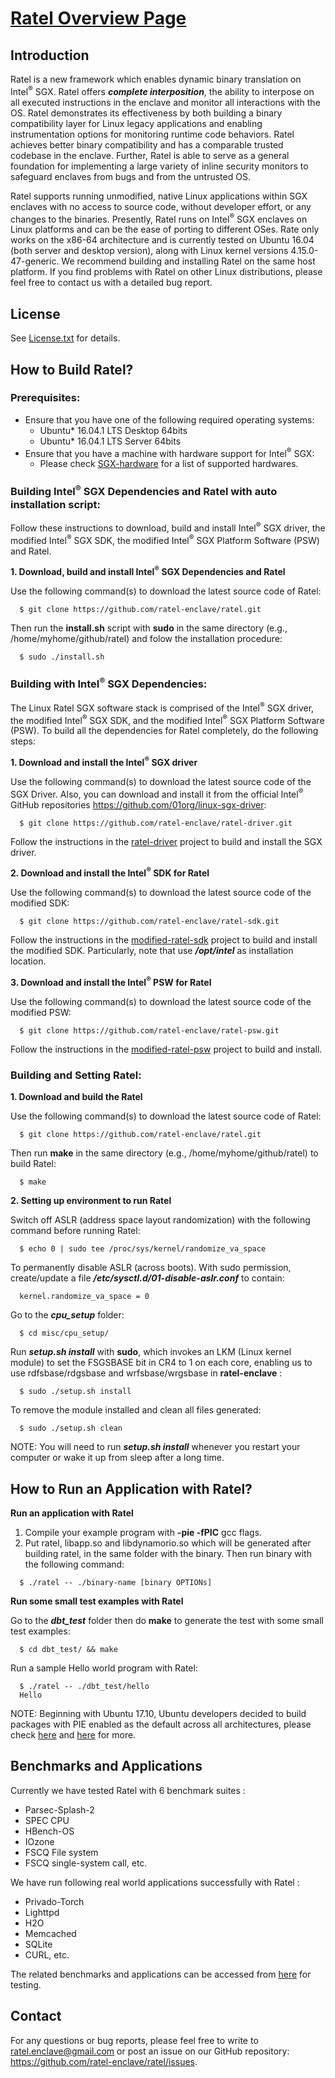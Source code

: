 [Ratel Overview Page](https://ratel-enclave.github.io/)
================================================

Introduction
------------
Ratel is a new framework which enables dynamic binary translation on Intel<sup>®</sup> SGX. Ratel offers ***complete interposition***, the ability to interpose on all executed instructions in the enclave and monitor all interactions with the OS. Ratel demonstrates its effectiveness by both building a binary compatibility layer for Linux legacy applications and enabling instrumentation options for monitoring runtime code behaviors. Ratel achieves better binary compatibility and has a comparable trusted codebase in the enclave. Further, Ratel is able to serve as a general foundation for implementing a large variety of inline security monitors to safeguard enclaves from bugs and from the untrusted OS.

Ratel supports running unmodified, native Linux applications within SGX enclaves with no access to source code, without developer effort, or any changes to the binaries. Presently, Ratel runs on Intel<sup>®</sup> SGX enclaves on Linux platforms and can be the ease of porting to different OSes. Rate only works on the x86-64 architecture and is currently tested on Ubuntu 16.04 (both server and desktop version), along with Linux kernel versions 4.15.0-47-generic. We recommend building and installing Ratel on the same host platform. If you find problems with Ratel on other Linux distributions, please feel free to contact us with a detailed bug report.

License
-------
See [License.txt](https://github.com/ratel-enclave/ratel/blob/master/LICENSE) for details.

How to Build Ratel?
-------------------
### Prerequisites:
- Ensure that you have one of the following required operating systems:  
  * Ubuntu\* 16.04.1 LTS Desktop 64bits
  * Ubuntu\* 16.04.1 LTS Server 64bits
- Ensure that you have a machine with hardware support for Intel<sup>®</sup> SGX:
  * Please check [SGX-hardware](https://github.com/ayeks/SGX-hardware) for a list of supported hardwares.

### Building Intel<sup>®</sup> SGX Dependencies and Ratel with auto installation script:
Follow these instructions to download, build and install Intel<sup>®</sup> SGX driver, the modified Intel<sup>®</sup> SGX SDK, the modified Intel<sup>®</sup> SGX Platform Software (PSW) and 
Ratel.

**1. Download, build and install Intel<sup>®</sup> SGX Dependencies and Ratel**

Use the following command(s) to download the latest source code of Ratel:
  ```
    $ git clone https://github.com/ratel-enclave/ratel.git
  ```
Then run the **install.sh** script with **sudo** in the same directory (e.g., /home/myhome/github/ratel) and folow the installation procedure:
  ```
    $ sudo ./install.sh
  ```

### Building with Intel<sup>®</sup> SGX Dependencies:
The Linux Ratel SGX software stack is comprised of the Intel<sup>®</sup> SGX driver, the modified Intel<sup>®</sup> SGX SDK, and the modified Intel<sup>®</sup> SGX Platform Software (PSW). To build all the dependencies for Ratel completely, do the following steps:

**1. Download and install the Intel<sup>®</sup> SGX driver**

Use the following command(s) to download the latest source code of the SGX Driver. Also, you can download and install it from the official Intel<sup>®</sup> GitHub repositories <https://github.com/01org/linux-sgx-driver>:
  ```
    $ git clone https://github.com/ratel-enclave/ratel-driver.git
  ```
Follow the instructions in the [ratel-driver](https://github.com/ratel-enclave/ratel-driver) project to build and install the SGX driver.

**2. Download and install the Intel<sup>®</sup> SDK for Ratel**

Use the following command(s) to download the latest source code of the modified SDK:
  ```
    $ git clone https://github.com/ratel-enclave/ratel-sdk.git
  ```
Follow the instructions in the [modified-ratel-sdk](https://github.com/ratel-enclave/ratel-sdk) project to build and install the modified SDK. Particularly, note that use ***/opt/intel*** as installation location.

**3. Download and install the Intel<sup>®</sup> PSW for Ratel**

Use the following command(s) to download the latest source code of the modified PSW:
  ```
    $ git clone https://github.com/ratel-enclave/ratel-psw.git
  ```
Follow the instructions in the [modified-ratel-psw](https://github.com/ratel-enclave/ratel-psw) project to build and install.

### Building and Setting Ratel:
**1. Download and build the Ratel**

Use the following command(s) to download the latest source code of Ratel:
  ```
    $ git clone https://github.com/ratel-enclave/ratel.git
  ```
Then run **make** in the same directory (e.g., /home/myhome/github/ratel) to build Ratel:
  ```
    $ make
  ```
**2. Setting up environment to run Ratel**  

Switch off ASLR (address space layout randomization) with the following command before running Ratel:
  ```
    $ echo 0 | sudo tee /proc/sys/kernel/randomize_va_space
  ```
To permanently disable ASLR (across boots). With sudo permission, create/update a file ***/etc/sysctl.d/01-disable-aslr.conf*** to contain:  
  ```
    kernel.randomize_va_space = 0
  ```
Go to the ***cpu_setup*** folder:
  ```
    $ cd misc/cpu_setup/
  ```
Run ***setup.sh install*** with **sudo**, which invokes an LKM (Linux kernel module) to set the FSGSBASE bit in CR4 to 1 on each core, enabling us to use rdfsbase/rdgsbase and wrfsbase/wrgsbase in **ratel-enclave** :
  ```
    $ sudo ./setup.sh install
  ```
To remove the module installed and clean all files generated:
  ```
    $ sudo ./setup.sh clean
  ```
NOTE: You will need to run ***setup.sh install*** whenever you restart your computer or wake it up from sleep after a long time.

How to Run an Application with Ratel?
-----------------------------------
**Run an application with Ratel**

  1. Compile your example program with **-pie -fPIC** gcc flags. 
  2. Put ratel, libapp.so and libdynamorio.so which will be generated after building ratel, in the same folder with the         binary. Then run binary with the following command:
  ```
    $ ./ratel -- ./binary-name [binary OPTIONs]
  ```
**Run some small test examples with Ratel**

Go to the ***dbt_test*** folder then do **make** to generate the test with some small test examples:
  ```
    $ cd dbt_test/ && make
  ```
Run a sample Hello world program with Ratel:
  ```
    $ ./ratel -- ./dbt_test/hello
    Hello
  ```

NOTE: Beginning with Ubuntu 17.10, Ubuntu developers decided to build packages with PIE enabled as the default across all architectures, please check [here](https://en.wikipedia.org/wiki/Position-independent_code) and [here](https://lists.ubuntu.com/archives/ubuntu-devel/2017-June/039816.html) for more.

Benchmarks and Applications
-----------------------------------------------
Currently we have tested Ratel with 6 benchmark suites :
  * Parsec-Splash-2
  * SPEC CPU
  * HBench-OS
  * IOzone
  * FSCQ File system
  * FSCQ single-system call, etc.

We have run following real world applications successfully with Ratel :
  * Privado-Torch
  * Lighttpd
  * H2O
  * Memcached
  * SQLite
  * CURL, etc.

The related benchmarks and applications can be accessed from [here](https://github.com/ratel-enclave/ratel-tests) for testing.

Contact
-------
For any questions or bug reports, please feel free to write to <ratel.enclave@gmail.com> or post an issue on our GitHub repository: <https://github.com/ratel-enclave/ratel/issues>.
